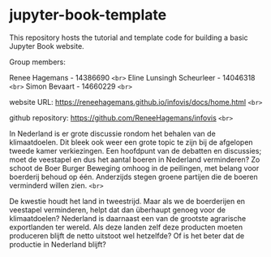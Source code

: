 # jupyter-book-template

This repository hosts the tutorial and template code for building a basic Jupyter Book website.

Group members:

Renee Hagemans - 14386690 `<br>`
Eline Lunsingh Scheurleer - 14046318 `<br>`
Simon Bevaart - 14660229 `<br>`

website URL: https://reneehagemans.github.io/infovis/docs/home.html `<br>`

github repository: https://github.com/ReneeHagemans/infovis `<br>`

In Nederland is er grote discussie rondom het behalen van de klimaatdoelen. Dit bleek ook weer een grote topic te zijn bij de afgelopen tweede kamer verkiezingen. Een hoofdpunt van de debatten en discussies; moet de veestapel en dus het aantal boeren in Nederland verminderen? Zo schoot de Boer Burger Beweging omhoog in de peilingen, met belang voor boerderij behoud op één. Anderzijds stegen groene partijen die de boeren verminderd willen zien. `<br>`

De kwestie houdt het land in tweestrijd. Maar als we de boerderijen en veestapel verminderen, helpt dat dan überhaupt genoeg voor de klimaatdoelen? Nederland is daarnaast een van de grootste agrarische exportlanden ter wereld. Als deze landen zelf deze producten moeten produceren blijft de netto uitstoot wel hetzelfde? Of is het beter dat de productie in Nederland blijft?
